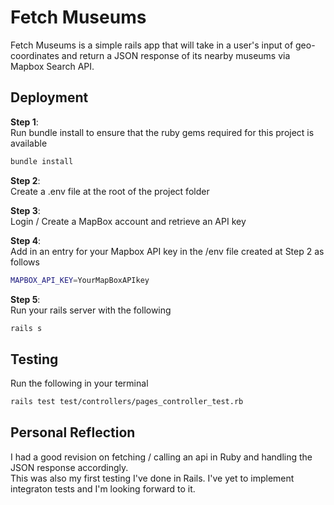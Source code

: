 # Fetch Museums

Fetch Museums is a simple rails app that will take in a user's input of geo-coordinates and return a JSON response of its nearby museums via Mapbox Search API.

## Deployment
**Step 1**:  
Run bundle install to ensure that the ruby gems required for this project is available  
```sh
bundle install
```

**Step 2**:  
Create a .env file at the root of the project folder  

**Step 3**:  
Login / Create a MapBox account and retrieve an API key 

**Step 4**:  
Add in an entry for your Mapbox API key in the /env file created at Step 2 as follows
```sh
MAPBOX_API_KEY=YourMapBoxAPIkey
```

**Step 5**:  
Run your rails server with the following  
```sh
rails s
```

## Testing
Run the following in your terminal  
```sh
rails test test/controllers/pages_controller_test.rb
```

## Personal Reflection
I had a good revision on fetching / calling an api in Ruby and handling the JSON response accordingly.  
This was also my first testing I've done in Rails. I've yet to implement integraton tests and I'm looking forward to it.
